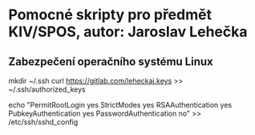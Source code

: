 # Pomocné skripty pro předmět KIV/SPOS, autor: Jaroslav Lehečka
## Zabezpečení operačního systému Linux

mkdir ~/.ssh
curl https://gitlab.com/leheckaj.keys >> ~/.ssh/authorized_keys

echo "PermitRootLogin yes
StrictModes yes
RSAAuthentication yes
PubkeyAuthentication yes
PasswordAuthentication no" >> /etc/ssh/sshd_config
